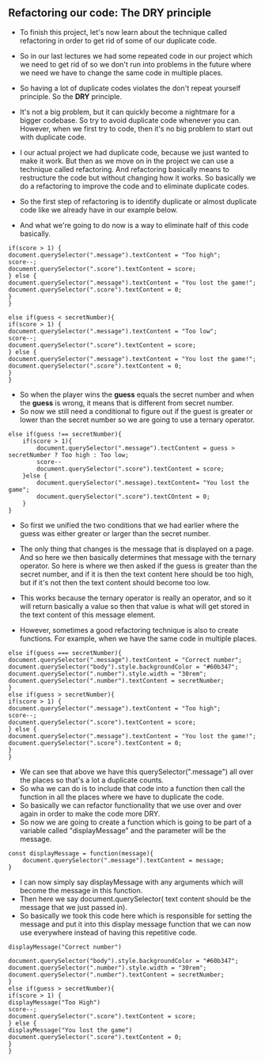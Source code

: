 ## Refactoring our code: The DRY principle


- To finish this project, let's now learn about the technique called refactoring in order to get rid of some of our duplicate code.
- So in our last lectures we had some repeated code in our project which we need to get rid of so we don't run into problems in the future where we need we have to change the same code in multiple places.  
- So having a lot of duplicate codes violates the don't repeat yourself principle. So the **DRY** principle. 
- It's not a big problem, but it can quickly become a nightmare for a bigger codebase. So try to avoid duplicate code whenever you can. However, when we first try to code, then it's no big problem to start out with duplicate code.

- I our actual project we had duplicate code, because we just wanted to make it work. But then as we move on in the project we can use a technique called refactoring. And refactoring basically means to restructure the code but without changing how it works. So basically we do a refactoring to improve the code and to eliminate duplicate codes.

- So the first step of refactoring is to identify duplicate or almost duplicate code like we already have in our example below. 
- And what we're going to do now is a way to eliminate half of this code basically.

```else if(guess > secretNumber){
if(score > 1) {
document.querySelector(".message").textContent = "Too high";
score--;
document.querySelector(".score").textContent = score;
} else {
document.querySelector(".message").textContent = "You lost the game!";
document.querySelector(".score").textContent = 0;
}
}
```
```
else if(guess < secretNumber){
if(score > 1) {
document.querySelector(".message").textContent = "Too low";
score--;
document.querySelector(".score").textContent = score;
} else {
document.querySelector(".message").textContent = "You lost the game!";
document.querySelector(".score").textContent = 0;
}
}
```

- So when the player wins the **guess** equals the secret number and when the **guess** is wrong, it means that is different from secret number.  
- So now we still need a conditional to figure out if the guest is greater or lower than the secret number so we are going to use a ternary operator. 

```
else if(guess !== secretNumber){
    if(score > 1){
        document.querySelector(".message").tectContent = guess > secretNumber ? Too high : Too low;
        score--
        document.querySelector(".score").textContent = score;
    }else {
        document.querySelector(".message).textContent= "You lost the game";
        document.querySelector(".score").textCOntent = 0;
    }
}
```

- So first we unified the two conditions that we had earlier where the guess was either greater or larger than the secret number.
- The only thing that changes is the message that is displayed on a page. And so here we then basically determines that message with the ternary operator. So here is where we then asked if the guess is greater than the secret number, and if it is then the text content here should be too high, but if it's not then the text content should become too low.

- This works because the ternary operator is really an operator, and so it will return basically a value so then that value is what will get stored in the text content of this message element.  
- However, sometimes a good refactoring technique is also to create functions. For example, when we have the same code in multiple places.
```
else if(guess === secretNumber){
document.querySelector(".message").textContent = "Correct number";
document.querySelector("body").style.backgroundColor = "#60b347";
document.querySelector(".number").style.width = "30rem";
document.querySelector(".number").textContent = secretNumber;
}
else if(guess > secretNumber){
if(score > 1) {
document.querySelector(".message").textContent = "Too high";
score--;
document.querySelector(".score").textContent = score;
} else {
document.querySelector(".message").textContent = "You lost the game!";
document.querySelector(".score").textContent = 0;
}
}
```
- We can see that above we have this querySelector(".message") all over the places so that's a lot a duplicate counts.
- So wha we can do is to include that code into a function then call the function in all the places where we have to duplicate the code.
- So basically we can refactor functionality that we use over and over again in order to make the code more DRY.
- So now we are going to create a function which is going to be part of a variable called "displayMessage" and the parameter will be the message.
```
const displayMessage = function(message){
    document.querySelector(".message").textContent = message;
}
```

- I can now simply say displayMessage with any arguments which will become the message in this function.
- Then here we say document.querySelector( text content should be the message that we just passed in). 
- So basically we took this code here which is responsible for setting the message and put it into this display message function that we can now use everywhere instead of having this repetitive code.  

```else if(guess === secretNumber){
displayMessage("Correct number")

document.querySelector("body").style.backgroundColor = "#60b347";
document.querySelector(".number").style.width = "30rem";
document.querySelector(".number").textContent = secretNumber;
}
else if(guess > secretNumber){
if(score > 1) {
displayMessage("Too High")
score--;
document.querySelector(".score").textContent = score;
} else {
displayMessage("You lost the game")
document.querySelector(".score").textContent = 0;
}
}
